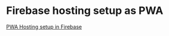 
# Firebase hosting setup as PWA

[PWA Hosting setup in Firebase](https://ionicframework.com/docs/angular/pwa)

